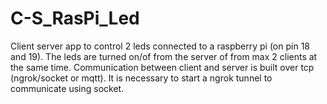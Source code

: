 # C-S_RasPi_Led
Client server app to control 2 leds connected to a raspberry pi (on pin 18 and 19). The leds are turned on/of from the server of from max 2 clients at the same time. Communication between client and server is built over tcp (ngrok/socket or mqtt). It is necessary to start a ngrok tunnel to communicate using socket.
